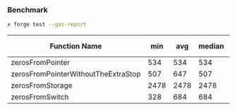 ### Benchmark
```bash
✗ forge test --gas-report
```

| Function Name                         | min             | avg  | median | max  | # calls |
|---------------------------------------|-----------------|------|--------|------|---------|
| zerosFromPointer                      | 534             | 534  | 534    | 534  | 32      |
| zerosFromPointerWithoutTheExtraStop   | 507             | 647  | 507    | 5007 | 32      |
| zerosFromStorage                      | 2478            | 2478 | 2478   | 2478 | 32      |
| zerosFromSwitch                       | 328             | 684  | 684    | 1041 | 32      |
